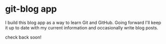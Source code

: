 # git-blog app
I build this blog app as a way to learn Git and GitHub. Going forward I'll keep it up to date with my current information and occasionally write blog posts.

check back soon!